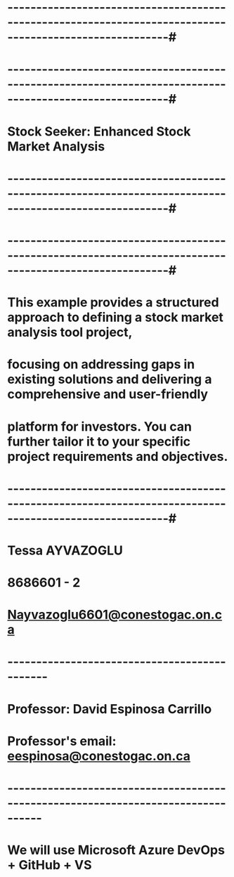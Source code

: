 # --------------------------------------------------------------------------------------------------------#
# --------------------------------------------------------------------------------------------------------#
# Stock Seeker: Enhanced Stock Market Analysis
# --------------------------------------------------------------------------------------------------------#
# --------------------------------------------------------------------------------------------------------#
# This example provides a structured approach to defining a stock market analysis tool project,           #
# focusing on addressing gaps in existing solutions and delivering a comprehensive and user-friendly      #
# platform for investors. You can further tailor it to your specific project requirements and objectives. #
# --------------------------------------------------------------------------------------------------------#
#
# Tessa AYVAZOGLU 
# 8686601 - 2 
# Nayvazoglu6601@conestogac.on.ca
# ---------------------------------------------
# Professor: David Espinosa Carrillo   
# Professor's email: eespinosa@conestogac.on.ca


# ----------------------------------------------------------------------------------
# We will use Microsoft Azure DevOps + GitHub + VS 

